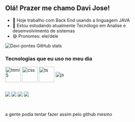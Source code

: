 ## Olá! Prazer me chamo Davi Jose!  

- 🔭 Hoje trabalho com Back End usando a linguagem JAVA
- 🌱 Estou estudando atualmente Tecnólogo em Analise e desemvolvimento de sistemas
- 😄 Pronomes: ele/dele

![Davi-pontes GitHub stats](https://github-readme-stats.vercel.app/api?username=Davi-pontes&show_icons=true&theme=highcontrast) 

### Tecnologias que eu uso no meu dia
<div style="display: inline_block">
  <img height align="center" height=50px width=50px alt="html5" src="https://cdn.jsdelivr.net/gh/devicons/devicon/icons/java/java-original-wordmark.svg" />
  <img align="center"height=50px width=50px alt="css" src="https://cdn.jsdelivr.net/gh/devicons/devicon/icons/mysql/mysql-original-wordmark.svg" />
  <img align="center"height=50px width=50px alt="ts" src="https://cdn.jsdelivr.net/gh/devicons/devicon/icons/spring/spring-original-wordmark.svg" />
  <img align="center" alt="js" src="https://img.shields.io/badge/Hibernate-59666C?style=for-the-badge&logo=Hibernate&logoColor=white" />
 
 ##
  
  <a href="https://www.twitch.tv/dav1jose" target="_blank"><img src="https://img.shields.io/badge/Twitch-9146FF?style=for-the-badge&logo=twitch&logoColor=white" target="_blank"></a>
 <a href="https://discord.gg/SHfvufcZ" target="_blank"><img src="https://img.shields.io/badge/Discord-7289DA?style=for-the-badge&logo=discord&logoColor=white" target="_blank"></a> 
  <a href = "mailto:daviamrtins2450@gmail.com"><img src="https://img.shields.io/badge/-Gmail-%23333?style=for-the-badge&logo=gmail&logoColor=white" target="_blank"></a>
  <a href="https://www.linkedin.com/in/davi-jos%C3%A9-pontes/" target="_blank"><img src="https://img.shields.io/badge/-LinkedIn-%230077B5?style=for-the-badge&logo=linkedin&logoColor=white" target="_blank"></a> 
  
 
</div><br/>

 a gente podia tentar fazer assim pelo github mesmo
 



